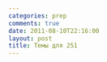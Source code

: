 ```yaml
---
categories: prep
comments: true
date: 2011-08-10T22:16:00
layout: post
title: Темы для 251
---
```


